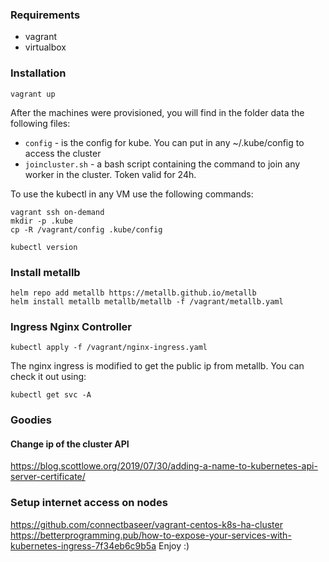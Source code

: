 ### Requirements

- vagrant
- virtualbox

### Installation
``` /bin/sh
vagrant up
```

After the machines were provisioned, you will find in the folder data the following files:

- `config` - is the config for kube. You can put in any ~/.kube/config to access the cluster
- `joincluster.sh` - a bash script containing the command to join any worker in the cluster. Token valid for 24h.

To use the kubectl in any VM use the following commands:
```
vagrant ssh on-demand
mkdir -p .kube
cp -R /vagrant/config .kube/config

kubectl version
```

### Install metallb
```
helm repo add metallb https://metallb.github.io/metallb
helm install metallb metallb/metallb -f /vagrant/metallb.yaml
```

### Ingress Nginx Controller

```/bin/bash
kubectl apply -f /vagrant/nginx-ingress.yaml
```
The nginx ingress is modified to get the public ip from metallb. You can check it out using:

```/bin/bash
kubectl get svc -A
```

### Goodies

#### Change ip of the cluster API
https://blog.scottlowe.org/2019/07/30/adding-a-name-to-kubernetes-api-server-certificate/


### Setup internet access on nodes
https://github.com/connectbaseer/vagrant-centos-k8s-ha-cluster
https://betterprogramming.pub/how-to-expose-your-services-with-kubernetes-ingress-7f34eb6c9b5a
Enjoy :)